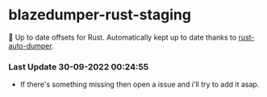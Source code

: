 # blazedumper-rust-staging

🚀 Up to date offsets for Rust. Automatically kept up to date thanks to [rust-auto-dumper](https://github.com/Akandesh/rust-auto-dumper).


### Last Update 30-09-2022 00:24:55
- If there's something missing then open a issue and i'll try to add it asap.